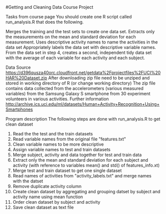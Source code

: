 #Getting and Cleaning Data Course Project

Tasks from course page
You should create one R script called run_analysis.R that does the following.

Merges the training and the test sets to create one data set.
Extracts only the measurements on the mean and standard deviation for each measurement.
Uses descriptive activity names to name the activities in the data set
Appropriately labels the data set with descriptive variable names.
From the data set in step 4, creates a second, independent tidy data set with the average of each variable for each activity and each subject.

Data Source
https://d396qusza40orc.cloudfront.net/getdata%2Fprojectfiles%2FUCI%20HAR%20Dataset.zip
After downloading zip file need to be unziped and stored in working directory of R (or change working directory)
The zip file contains data collected from the accelerometers (various measured variables) from the Samsung Galaxy S smartphone from 30 experiment volunteers in various activities. 
Further information http://archive.ics.uci.edu/ml/datasets/Human+Activity+Recognition+Using+Smartphones

Program description
The following steps are done with run_analysis.R to get clean dataset

1) Read the the test and the train datasets 
2) Read variable names from the original file "features.txt"
3) Clean variable names to be more descriptive
4) Assign variable names to test and train datasets
5) Merge subject, activity and data together for test and train data
6) Extract only the mean and standard deviation for each subject and activity (with reference to variables mean() and std() of features_info.xt)
7) Merge test and train dataset to get one single dataset
8) Read names of activities from "activity_labels.txt" and merge names with the datset
9) Remove duplicate activity column
10) Create clean dataset by aggregating and grouping datset by subject and activity name using mean function 
11) Order clean dataset by subject and activity
12) Save clean dataset as text file

